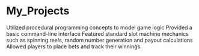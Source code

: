 # My_Projects

Utilized procedural programming concepts to model game logic
Provided a basic command-line interface
Featured standard slot machine mechanics such as spinning reels, random number generation and payout calculations
Allowed players to place bets and track their winnings.
